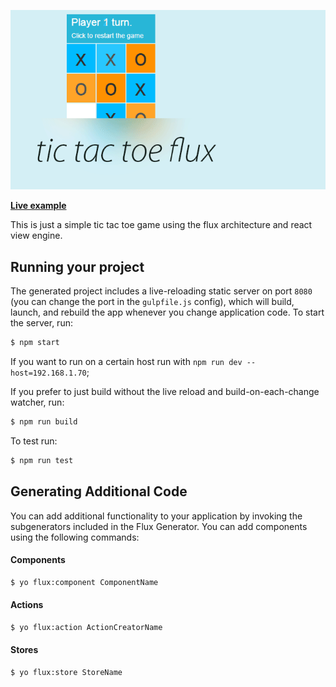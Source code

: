 <p align="center">
  <img src ="./docs/repo-header.gif" />
</p>

**[Live example](https://rawgit.com/hackhat/tic-tac-toe-flux/v0.0.2/dist/index.html)**

This is just a simple tic tac toe game using the flux architecture and react view engine.

## Running your project

The generated project includes a live-reloading static server on port `8080` (you can change the port in the `gulpfile.js` config), which will build, launch, and rebuild the app whenever you change application code. To start the server, run:

```bash
$ npm start
```

If you want to run on a certain host run with `npm run dev --host=192.168.1.70`;

If you prefer to just build without the live reload and build-on-each-change watcher, run:

```bash
$ npm run build
```

To test run:

```bash
$ npm run test
```

## Generating Additional Code

You can add additional functionality to your application by invoking the subgenerators included in the Flux Generator. You can add components using the following commands:

#### Components
```bash
$ yo flux:component ComponentName
```

#### Actions
```bash
$ yo flux:action ActionCreatorName
```

#### Stores
```bash
$ yo flux:store StoreName
```
